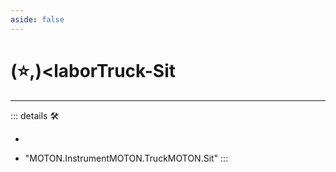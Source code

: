 ```yaml
---
aside: false
---
```

# (⭐,)<laborTruck</labor>-Sit

---

<!-- =================================================== -->
<!-- =================================================== -->
<!-- =================================================== -->
<!-- =================================================== -->
<!-- =================================================== -->
::: details 🛠

-

- "MOTON.InstrumentMOTON.TruckMOTON.Sit"
:::
